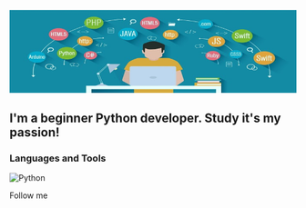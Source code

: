 ![Header](https://github.com/Brainisthekey/Brainisthekey/blob/main/assets/profile%20image.png)

## I'm a beginner Python developer. Study it's my passion!

### Languages and Tools
![Python](https://img.shields.io/badge/-Python-<COLOR>?style=for-the-badge&logo=python&logoColor=47C5FB)

Follow me